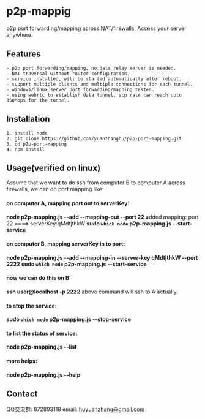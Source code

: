 # p2p-mappig
p2p port forwarding/mapping across NAT/firewalls, Access your server anywhere.
## Features
```
- p2p port forwarding/mapping, no data relay server is needed.
- NAT traversal without router configuration.
- service installed, will be started automatically after reboot.
- support multiple clients and multiple connections for each tunnel.
- windows/linux server port forwarding/mapping tested.
- using webrtc to establish data tunnel, scp rate can reach upto 350Mbps for the tunnel.
```
## Installation
```
1. install node
2. git clone https://github.com/yuanzhanghu/p2p-port-mapping.git
3. cd p2p-port-mapping
4. npm install
```
## Usage(verified on linux)
Assume that we want to do ssh from computer B to computer A across firewalls, we can do port mapping like:
#### on computer A, mapping port out to serverKey:
**node p2p-mapping.js --add --mapping-out --port 22**
added mapping: port 22 ====> serverKey:qMdtjthkW
**sudo `which node` p2p-mapping.js --start-service**

#### on computer B, mapping serverKey in to port:
**node p2p-mapping.js --add --mapping-in --server-key qMdtjthkW --port 2222**
**sudo `which node` p2p-mapping.js --start-service**

#### now we can do this on B:
**ssh user@localhost -p 2222**
above command will ssh to A actually.

#### to stop the service: 
**sudo `which node` p2p-mapping.js --stop-service**

#### to list the status of service: 
**node p2p-mapping.js --list**

#### more helps:
**node p2p-mapping.js --help**

## Contact
QQ交流群: 872893118
email: huyuanzhang@gmail.com
